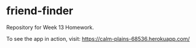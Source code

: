 # friend-finder
Repository for Week 13 Homework.

To see the app in action, visit:  https://calm-plains-68536.herokuapp.com/
